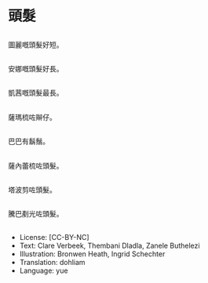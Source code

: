 # 頭髮

##
圖麗嘅頭髮好短。

##
安娜嘅頭髮好長。

##
凱茜嘅頭髮最長。

##
薩瑪梳咗辮仔。

##
巴巴有鬍鬚。

##
薩內蕾梳咗頭髮。

##
塔波剪咗頭髮。

##
騰巴剷光咗頭髮。

##
* License: [CC-BY-NC]
* Text: Clare Verbeek, Thembani Dladla, Zanele Buthelezi
* Illustration: Bronwen Heath, Ingrid Schechter
* Translation: dohliam
* Language: yue
